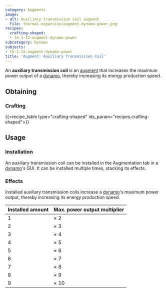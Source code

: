 ```yaml
---
category: Augments
image:
- alt: Auxiliary transmission coil augment
  file: thermal-expansion/augment-dynamo-power.png
recipes:
  crafting-shaped:
  - te-1-12-augment-dynamo-power
subcategory: Dynamo
subjects:
- te-1-12-augment-dynamo-power
title: 'Augment: Auxiliary Transmission Coil'
---
```


An **auxiliary transmission coil** is an [augment](../augments/) that
increases the maximum power output of a [dynamo](../dynamos/), thereby
increasing its energy production speed.


Obtaining
---------

### Crafting
{{<recipe_table type="crafting-shaped" ids_param="recipes.crafting-shaped">}}


Usage
-----

### Installation
An auxiliary transmission coil can be installed in the Augmentation tab in a
[dynamo](../dynamos/)'s GUI. It can be installed multiple times, stacking its
effects.

### Effects
Installed auxiliary transmission coils increase a [dynamo](../dynamos/)'s
maximum power output, thereby increasing its energy production speed.

| Installed amount | Max. power output multiplier |
|---|---|
| 1 | × 2 |
| 2 | × 3 |
| 3 | × 4 |
| 4 | × 5 |
| 5 | × 6 |
| 6 | × 7 |
| 7 | × 8 |
| 8 | × 9 |
| 9 | × 10 |
